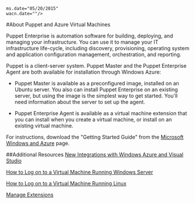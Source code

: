 <properties title="About Puppet and Azure Virtual Machines" pageTitle="About Puppet and Azure Virtual Machines" description="Describes installing and configuring Puppet on a VM in Azure" metaKeywords="" services="virtual machines" solutions="" documentationCenter="" authors="kathydav" manager="timlt" videoId="" scriptId="" />
<tags
	ms.service="virtual-machines"
	
	ms.date="05/20/2015"
	wacn.date=""/>

#About Puppet and Azure Virtual Machines

<p>Puppet Enterprise is automation software for building, deploying, and managing your infrastructure. You can use it to manage your IT infrastructure life-cycle, including discovery, provisioning, operating system and application configuration management, orchestration, and reporting.

Puppet is a client-server system. Puppet Master and the Puppet Enterprise Agent are both available for installation through Windows Azure:

- Puppet Master is available as a preconfigured image, installed on an Ubuntu server. You also can install Puppet Enterprise on an existing server, but using the image is the simplest way to get started. You'll need information about the server to set up the agent.

- Puppet Enterprise Agent is available as a virtual machine extension that you can install when you create a virtual machine, or install on an existing virtual machine.

For instructions, download the "Getting Started Guide"  from the [Microsoft Windows and Azure](http://puppetlabs.com/solutions/microsoft) page.  


##Additional Resources
[New Integrations with Windows Azure and Visual Studio]

[How to Log on to a Virtual Machine Running Windows Server]

[How to Log on to a Virtual Machine Running Linux]

[Manage Extensions]

<!--Link references-->
[New Integrations with Windows Azure and Visual Studio]: http://puppetlabs.com/blog/new-integrations-windows-azure-and-visual-studio
[How to Log on to a Virtual Machine Running Windows Server]: /documentation/articles/virtual-machines-log-on-windows-server/
[How to Log on to a Virtual Machine Running Linux]: /documentation/articles/virtual-machines-linux-how-to-log-on
[Manage Extensions]: http://msdn.microsoft.com/zh-cn/library/dn606311.aspx


